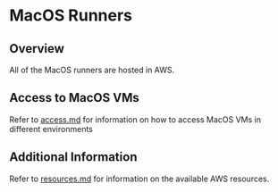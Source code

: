 # MacOS Runners

## Overview

All of the MacOS runners are hosted in AWS.

## Access to MacOS VMs

Refer to [access.md](./access.md#accessing-macos-vms) for information on how to access MacOS VMs in different environments

## Additional Information

Refer to [resources.md](./resources.md) for information on the available AWS resources.

